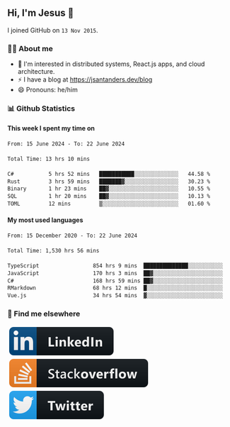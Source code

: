 ## Hi, I'm Jesus 👋

I joined GitHub on `13 Nov 2015`.

<!-- Talking about you -->

### 👨‍💻 About me

- 👦 I'm interested in distributed systems, React.js apps, and cloud architecture.
- ⚡️ I have a blog at <https://jsantanders.dev/blog>
- 😄 Pronouns: he/him

### 📊 Github Statistics

#### This week I spent my time on

<!--START_SECTION:weekly-->

```txt
From: 15 June 2024 - To: 22 June 2024

Total Time: 13 hrs 10 mins

C#           5 hrs 52 mins   ███████████░░░░░░░░░░░░░░   44.58 %
Rust         3 hrs 59 mins   ███████▓░░░░░░░░░░░░░░░░░   30.23 %
Binary       1 hr 23 mins    ██▓░░░░░░░░░░░░░░░░░░░░░░   10.55 %
SQL          1 hr 20 mins    ██▓░░░░░░░░░░░░░░░░░░░░░░   10.13 %
TOML         12 mins         ▒░░░░░░░░░░░░░░░░░░░░░░░░   01.60 %
```

<!--END_SECTION:weekly-->

#### My most used languages

<!--START_SECTION:alltime-->

```txt
From: 15 December 2020 - To: 22 June 2024

Total Time: 1,530 hrs 56 mins

TypeScript                 854 hrs 9 mins  ██████████████░░░░░░░░░░░   55.79 %
JavaScript                 170 hrs 3 mins  ██▓░░░░░░░░░░░░░░░░░░░░░░   11.11 %
C#                         168 hrs 59 mins ██▓░░░░░░░░░░░░░░░░░░░░░░   11.04 %
RMarkdown                  68 hrs 12 mins  █░░░░░░░░░░░░░░░░░░░░░░░░   04.45 %
Vue.js                     34 hrs 54 mins  ▓░░░░░░░░░░░░░░░░░░░░░░░░   02.28 %
```

<!--END_SECTION:alltime-->

### 📢 Find me elsewhere

<p>
  <a target="_blank" href="https://linkedin.com/in/jsantanders">
    <img src="https://github.com/jsantanders/jsantanders/blob/master/img/linkedin.svg" alt="LinkedIn" style="vertical-align:top; margin:4px">
  </a>
  
  <a target="_blank" href="https://stackoverflow.com/users/7318331/jesus-santander">
    <img src="https://github.com/jsantanders/jsantanders/blob/master/img/stackoverflow.svg" alt="StackOverflow" style="vertical-align:top; margin:4px">
  </a>
  
  <a target="_blank" href="http://twitter.com/jsantanders">
    <img src="https://github.com/jsantanders/jsantanders/blob/master/img/twitter.svg" alt="Twitter" style="vertical-align:top; margin:4px">
  </a>
</p>
